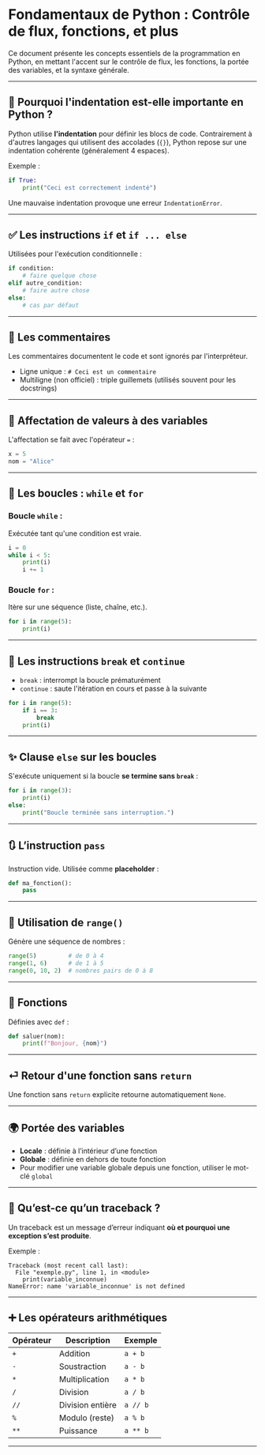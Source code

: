 
# Fondamentaux de Python : Contrôle de flux, fonctions, et plus

Ce document présente les concepts essentiels de la programmation en Python, en mettant l'accent sur le contrôle de flux, les fonctions, la portée des variables, et la syntaxe générale.

---

## 📌 Pourquoi l'indentation est-elle importante en Python ?

Python utilise **l'indentation** pour définir les blocs de code. Contrairement à d'autres langages qui utilisent des accolades (`{}`), Python repose sur une indentation cohérente (généralement 4 espaces).

Exemple :
```python
if True:
    print("Ceci est correctement indenté")
```

Une mauvaise indentation provoque une erreur `IndentationError`.

---

## ✅ Les instructions `if` et `if ... else`

Utilisées pour l'exécution conditionnelle :
```python
if condition:
    # faire quelque chose
elif autre_condition:
    # faire autre chose
else:
    # cas par défaut
```

---

## 💬 Les commentaires

Les commentaires documentent le code et sont ignorés par l'interpréteur.

- Ligne unique : `# Ceci est un commentaire`
- Multiligne (non officiel) : triple guillemets (utilisés souvent pour les docstrings)

---

## 🎯 Affectation de valeurs à des variables

L'affectation se fait avec l'opérateur `=` :
```python
x = 5
nom = "Alice"
```

---

## 🔁 Les boucles : `while` et `for`

### Boucle `while` :
Exécutée tant qu'une condition est vraie.
```python
i = 0
while i < 5:
    print(i)
    i += 1
```

### Boucle `for` :
Itère sur une séquence (liste, chaîne, etc.).
```python
for i in range(5):
    print(i)
```

---

## 🛑 Les instructions `break` et `continue`

- `break` : interrompt la boucle prématurément
- `continue` : saute l'itération en cours et passe à la suivante

```python
for i in range(5):
    if i == 3:
        break
    print(i)
```

---

## ✨ Clause `else` sur les boucles

S'exécute uniquement si la boucle **se termine sans `break`** :
```python
for i in range(3):
    print(i)
else:
    print("Boucle terminée sans interruption.")
```

---

## 🔃 L’instruction `pass`

Instruction vide. Utilisée comme **placeholder** :
```python
def ma_fonction():
    pass
```

---

## 📏 Utilisation de `range()`

Génère une séquence de nombres :
```python
range(5)         # de 0 à 4
range(1, 6)      # de 1 à 5
range(0, 10, 2)  # nombres pairs de 0 à 8
```

---

## 🧩 Fonctions

Définies avec `def` :
```python
def saluer(nom):
    print(f"Bonjour, {nom}")
```

---

## ⏎ Retour d'une fonction sans `return`

Une fonction sans `return` explicite retourne automatiquement `None`.

---

## 🌍 Portée des variables

- **Locale** : définie à l’intérieur d’une fonction
- **Globale** : définie en dehors de toute fonction
- Pour modifier une variable globale depuis une fonction, utiliser le mot-clé `global`

---

## 🐍 Qu’est-ce qu’un traceback ?

Un traceback est un message d’erreur indiquant **où et pourquoi une exception s’est produite**.

Exemple :
```text
Traceback (most recent call last):
  File "exemple.py", line 1, in <module>
    print(variable_inconnue)
NameError: name 'variable_inconnue' is not defined
```

---

## ➕ Les opérateurs arithmétiques

| Opérateur | Description          | Exemple    |
|----------|----------------------|------------|
| `+`      | Addition              | `a + b`    |
| `-`      | Soustraction          | `a - b`    |
| `*`      | Multiplication        | `a * b`    |
| `/`      | Division              | `a / b`    |
| `//`     | Division entière      | `a // b`   |
| `%`      | Modulo (reste)        | `a % b`    |
| `**`     | Puissance             | `a ** b`   |

---